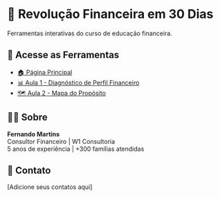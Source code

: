 # 🎯 Revolução Financeira em 30 Dias

Ferramentas interativas do curso de educação financeira.

## 🚀 Acesse as Ferramentas

- [🏠 Página Principal](https://seu-usuario.github.io/seu-repositorio/)
- [📊 Aula 1 - Diagnóstico de Perfil Financeiro](https://seu-usuario.github.io/seu-repositorio/aula1/)
- [🗺️ Aula 2 - Mapa do Propósito](https://seu-usuario.github.io/seu-repositorio/aula2/)

## 👨‍💼 Sobre

**Fernando Martins**  
Consultor Financeiro | W1 Consultoria  
5 anos de experiência | +300 famílias atendidas

## 📧 Contato

[Adicione seus contatos aqui]
